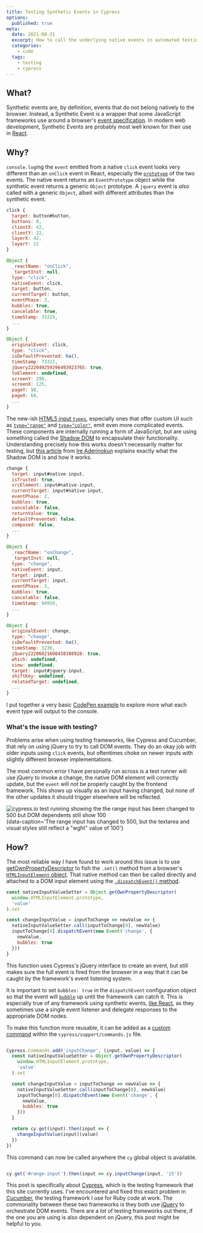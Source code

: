 ```yaml
---
title: Testing Synthetic Events in Cypress
options:
  published: true
meta:
  date: 2021-08-31
  excerpt: How to call the underlying native events in automated testing
  categories:
    - code
  tags:
    - testing
    - cypress
---
```


<script>
  import Note from '$components/misc/note.svelte'
  import { Tab, Tabs } from '$components/misc/tabs'
</script>

## What?

Synthetic events are, by definition, events that do not belong natively to the browser. Instead, a Synthetic Event is a wrapper that some JavaScript frameworks use around a browser's [event specification](https://www.w3.org/TR/DOM-Level-3-Events/). In modern web development, Synthetic Events are probably most well known for their use in [React](https://reactjs.org/).

## Why?

`console.log`ing the `event` emitted from a native `click` event looks very different than an `onClick` event in React, especially the [`prototype`](https://developer.mozilla.org/en-US/docs/Learn/JavaScript/Objects/Object_prototypes) of the two events. The native event returns an `EventPrototype` object while the synthetic event returns a generic `Object` prototype. A `jquery` event is _also_ called with a generic `Object`, albeit with different attributes than the synthetic event.


<Tabs name='log a click event'>
  <Tab title='native click'>

  ```javascript
  click {
    target: button#button, 
    buttons: 0, 
    clientX: 42, 
    clientY: 22, 
    layerX: 42, 
    layerY: 22
  }
  ```

  </Tab>
  <Tab title='synthetic click'>

  ```javascript
  Object {
    _reactName: "onClick", 
    _targetInst: null, 
    type: "click", 
    nativeEvent: click, 
    target: button, 
    currentTarget: button, 
    eventPhase: 3, 
    bubbles: true, 
    cancelable: true, 
    timeStamp: 33225,
    ...
  }
  ```

  </Tab>
  <Tab title='jquery click'>

  ```javascript
  Object {
    originalEvent: click,
    type: "click",
    isDefaultPrevented: ha(),
    timeStamp: 73322,
    jQuery222049259296493923765: true,
    toElement: undefined,
    screenY: 298,
    screenX: 125,
    pageY: 98,
    pageX: 60,
    ...
  }
  ```

  </Tab>
</Tabs>

The new-ish [HTML5 input `types`](https://developer.mozilla.org/en-US/docs/Learn/Forms/HTML5_input_types), especially ones that offer custom UI such as [`type="range"`](https://developer.mozilla.org/en-US/docs/Learn/Forms/HTML5_input_types#Slider_controls) and [`type="color"`](https://developer.mozilla.org/en-US/docs/Learn/Forms/HTML5_input_types#Color_picker_control), emit even more complicated events. These components are internally running a form of JavaScript, but are using something called the [Shadow DOM](https://developer.mozilla.org/en-US/docs/Web/API/ShadowRoot) to encapsulate their functionality. Understanding precisely how this works doesn't necessarily matter for testing, but [this article](https://bitsofco.de/what-is-the-shadow-dom/) from [Ire Aderinokun](https://twitter.com/ireaderinokun) explains exactly what the Shadow DOM is and how it works.

<Tabs name='log a change event'>
  <Tab title='native change'>

  ```javascript
  change {
    target: input#native-input,
    isTrusted: true,
    srcElement: input#native-input,
    currentTarget: input#native-input,
    eventPhase: 2,
    bubbles: true,
    cancelable: false,
    returnValue: true,
    defaultPrevented: false,
    composed: false,
    ...
  }
  ```

  </Tab>
  <Tab title='synthetic change'>

  ```javascript
  Object {
    _reactName: "onChange",
    _targetInst: null,
    type: "change",
    nativeEvent: input,
    target: input,
    currentTarget: input,
    eventPhase: 3,
    bubbles: true,
    cancelable: false,
    timeStamp: 94950,
    ...
  }
  ```

  </Tab>
  <Tab title='jquery change'>

  ```javascript
  Object {
    originalEvent: change,
    type: "change",
    isDefaultPrevented: ha(),
    timeStamp: 3236,
    jQuery22206821608458388928: true,
    which: undefined,
    view: undefined,
    target: input#jquery-input,
    shiftKey: undefined,
    relatedTarget: undefined,
    ...
  }
  ```

  </Tab>
</Tabs>

I put together a very basic [CodePen example](https://codepen.io/ryanfiller/pen/YzQXGNM) to explore more what each event type will output to the console.

### What's the issue with testing?

Problems arise when using testing frameworks, like Cypress and Cucumber, that rely on using jQuery to try to call DOM events. They do an okay job with older inputs using `click` events, but oftentimes choke on newer inputs with slightly different browser implementations.


The most common error I have personally run across is a test runner will use jQuery to invoke a change, the native DOM element will correctly update, but the `event` will not be properly caught by the frontend framework. This shows up visually as an input having changed, but none of the other updates it should trigger elsewhere will be reflected.

![cypress.io test running showing the the range input has been changed to 500 but DOM dependents still show 100](/images/cypress-changed-input-no-side-effect.png){data-caption='The range input has changed to 500, but the textarea and visual styles still reflect a "wght" value of 100'}

## How?

The most reliable way I have found to work around this issue is to use [getOwnPropertyDescriptor](https://developer.mozilla.org/en-US/docs/Web/JavaScript/Reference/Global_Objects/Object/getOwnPropertyDescriptor) to fish the `.set()` method from a browser's [`HTMLInputElement` object](https://developer.mozilla.org/en-US/docs/Web/API/HTMLInputElement). That native method can then be called directly and attached to a DOM input element using the [`.dispatchEvent()` method](https://developer.mozilla.org/en-US/docs/Web/API/EventTarget/dispatchEvent).

```javascript
const nativeInputValueSetter = Object.getOwnPropertyDescriptor(
  window.HTMLInputElement.prototype,
  'value'
).set

const changeInputValue = inputToChange => newValue => {
  nativeInputValueSetter.call(inputToChange[0], newValue)
  inputToChange[0].dispatchEvent(new Event('change', {
    newValue,
    bubbles: true
  }))
}
```

This function uses Cypress's jQuery interface to create an event, but still makes sure the full event is fired from the browser in a way that it can be caught by the framework's event listening system. 

It is important to set `bubbles: true` in the `dispatchEvent` configuration object so that the event will [`bubble`](https://developer.mozilla.org/en-US/docs/Web/API/Event/bubbles) up until the framework can catch it. This is especially true of any framework using synthetic events, [like React](https://reactjs.org/blog/2020/08/10/react-v17-rc.html#aligning-with-browsers), as they sometimes use a single event listener and delegate responses to the appropriate DOM nodes.

To make this function more reusable, it can be added as a [custom command](https://docs.cypress.io/api/cypress-api/custom-commands) within the `cypress/support/commands.js` file.

```javascript cypress/support/commands.js {2, 16-19}

Cypress.Commands.add('inputChange', (input, value) => {
  const nativeInputValueSetter = Object.getOwnPropertyDescriptor(
    window.HTMLInputElement.prototype,
    'value'
  ).set

  const changeInputValue = inputToChange => newValue => {
    nativeInputValueSetter.call(inputToChange[0], newValue)
    inputToChange[0].dispatchEvent(new Event('change', {
      newValue,
      bubbles: true
    }))
  }

  return cy.get(input).then(input => {
    changeInputValue(input)(value)
  })
})
```

This command can now be called anywhere the `cy` global object is available.

```javascript range-input.spec.js

cy.get('#range-input').then(input => cy.inputChange(input, '15'))
```

<Note title="A note about other End to End to Runners">

  This post is specifically about [Cypress](https://www.cypress.io/), which is the testing framework that this site currently uses. I've encountered and fixed this exact problem in [Cucumber](https://cucumber.io/), the testing framework I use for Ruby code at work. The commonality between these two frameworks is they both use [jQuery](https://jquery.com/) to orchestrate DOM events. There are a _lot_ of testing frameworks out there, if the one you are using is also dependent on jQuery, this post might be helpful to you.

</Note>